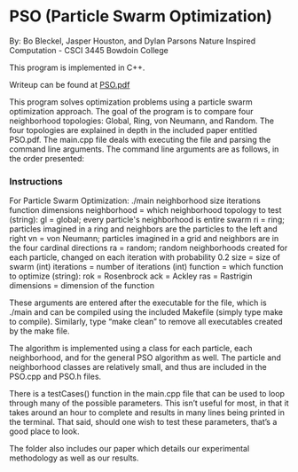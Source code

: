 # PSO (Particle Swarm Optimization)
By: Bo Bleckel, Jasper Houston, and Dylan Parsons
Nature Inspired Computation - CSCI 3445
Bowdoin College

This program is implemented in C++.

Writeup can be found at [PSO.pdf](PSO.pdf)

This program solves optimization problems using a particle swarm optimization approach.
The goal of the program is to compare four neighborhood topologies: Global, Ring, von Neumann, and Random.
The four topologies are explained in depth in the included paper entitled PSO.pdf.
The main.cpp file deals with executing the file and parsing the command line arguments.
The command line arguments are as follows, in the order presented:

### Instructions
For Particle Swarm Optimization:
./main neighborhood size iterations function dimensions
    neighborhood   = which neighborhood topology to test (string):
                      gl = global; every particle's neighborhood is entire swarm
                      ri = ring; particles imagined in a ring and neighbors are the particles to the left and right
                      vn = von Neumann; particles imagined in a grid and neighbors are in the four cardinal directions
                      ra = random; random neighborhoods created for each particle, changed on each iteration with probability 0.2
    size           = size of swarm (int)
    iterations     = number of iterations (int)
    function       = which function to optimize (string):
                      rok = Rosenbrock
                      ack = Ackley
                      ras = Rastrigin
    dimensions     = dimension of the function

These arguments are entered after the executable for the file, which is ./main
and can be compiled using the included Makefile (simply type make to compile).
Similarly, type “make clean” to remove all executables created by the make file.

The algorithm is implemented using a class for each particle, each neighborhood, and for the 
general PSO algorithm as well. The particle and neighborhood classes are relatively small,
and thus are included in the PSO.cpp and PSO.h files.

There is a testCases() function in the main.cpp file that can be used to loop through many of
the possible parameters. This isn’t useful for most, in that it takes around an hour to complete
and results in many lines being printed in the terminal. That said, should one wish to test
these parameters, that’s a good place to look. 

The folder also includes our paper which details our experimental methodology
as well as our results.

